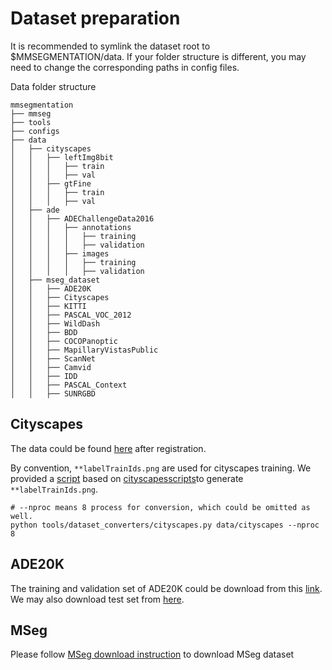 # Dataset preparation
It is recommended to symlink the dataset root to $MMSEGMENTATION/data. If your folder structure is different, you may need to change the corresponding paths in config files. 

Data folder structure

```none
mmsegmentation
├── mmseg
├── tools
├── configs
├── data
│   ├── cityscapes
│   │   ├── leftImg8bit
│   │   │   ├── train
│   │   │   ├── val
│   │   ├── gtFine
│   │   │   ├── train
│   │   │   ├── val
│   ├── ade
│   │   ├── ADEChallengeData2016
│   │   │   ├── annotations
│   │   │   │   ├── training
│   │   │   │   ├── validation
│   │   │   ├── images
│   │   │   │   ├── training
│   │   │   │   ├── validation
│   ├── mseg_dataset
│   │   ├── ADE20K
│   │   ├── Cityscapes
│   │   ├── KITTI
│   │   ├── PASCAL_VOC_2012
│   │   ├── WildDash
│   │   ├── BDD
│   │   ├── COCOPanoptic
│   │   ├── MapillaryVistasPublic
│   │   ├── ScanNet
│   │   ├── Camvid
│   │   ├── IDD
│   │   ├── PASCAL_Context
│   │   ├── SUNRGBD           
```

## Cityscapes

The data could be found [here](https://www.cityscapes-dataset.com/downloads/) after registration.

By convention, `**labelTrainIds.png` are used for cityscapes training.
We provided a [script](https://github.com/open-mmlab/mmsegmentation/blob/1.x/tools/dataset_converters/cityscapes.py) based on [cityscapesscripts](https://github.com/mcordts/cityscapesScripts)to generate `**labelTrainIds.png`.

```shell
# --nproc means 8 process for conversion, which could be omitted as well.
python tools/dataset_converters/cityscapes.py data/cityscapes --nproc 8
```

## ADE20K

The training and validation set of ADE20K could be download from this [link](http://data.csail.mit.edu/places/ADEchallenge/ADEChallengeData2016.zip).
We may also download test set from [here](http://data.csail.mit.edu/places/ADEchallenge/release_test.zip).

## MSeg
Please follow 
[MSeg download instruction](https://github.com/mseg-dataset/mseg-api/blob/master/download_scripts/README.md) to download MSeg dataset

